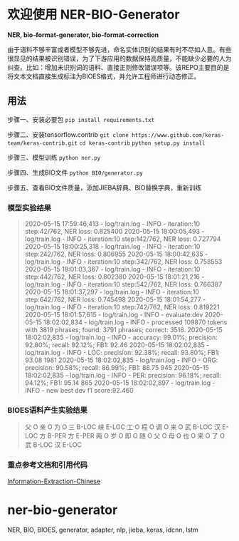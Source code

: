 # 欢迎使用 NER-BIO-Generator

**NER, bio-format-generator, bio-format-correction**


由于语料不够丰富或者模型不够先进，命名实体识别的结果有时不尽如人意。有些很显见的结果被识别错误，为了下游应用的数据保持高质量，不能缺少必要的人为纠查。比如：增加未识别词的语料、直接正则修改错误项等。该REPO主要目的是将文本文档直接生成标注为BIOES格式，并允许工程师进行动态修正。


## 用法

步骤一、安装必要包
`pip install requirements.txt`

步骤二、安装tensorflow.contrib
`git clone https://www.github.com/keras-team/keras-contrib.git`
`cd keras-contrib`
`python setup.py install`

步骤三、模型训练
`python ner.py`

步骤四、生成BIO文件
`python BIO/generator.py`

步骤五、查看BIO文件质量，添加JIEBA辞典、BIO替换字典，重新训练

###  模型实验结果
> 2020-05-15 17:59:46,413 - log/train.log - INFO - iteration:10 step:42/762, NER loss: 0.825400
> 2020-05-15 18:00:05,493 - log/train.log - INFO - iteration:10 step:142/762, NER loss: 0.727794
> 2020-05-15 18:00:25,318 - log/train.log - INFO - iteration:10 step:242/762, NER loss: 0.806955
> 2020-05-15 18:00:42,635 - log/train.log - INFO - iteration:10 step:342/762, NER loss: 0.758553
> 2020-05-15 18:01:03,367 - log/train.log - INFO - iteration:10 step:442/762, NER loss: 0.802380
> 2020-05-15 18:01:21,216 - log/train.log - INFO - iteration:10 step:542/762, NER loss: 0.766387
> 2020-05-15 18:01:37,297 - log/train.log - INFO - iteration:10 step:642/762, NER loss: 0.745498
> 2020-05-15 18:01:54,277 - log/train.log - INFO - iteration:10 step:742/762, NER loss: 0.819221
> 2020-05-15 18:01:57,615 - log/train.log - INFO - evaluate:dev
> 2020-05-15 18:02:02,834 - log/train.log - INFO - processed 109870 tokens with 3819 phrases; found: 3791 phrases; correct: 3518.
> 2020-05-15 18:02:02,835 - log/train.log - INFO - accuracy:  99.01%; precision:  92.80%; recall:  92.12%; FB1:  92.46
> 2020-05-15 18:02:02,835 - log/train.log - INFO -               LOC: precision:  92.38%; recall:  93.80%; FB1:  93.08  1981
> 2020-05-15 18:02:02,835 - log/train.log - INFO -               ORG: precision:  90.58%; recall:  86.99%; FB1:  88.75  945
> 2020-05-15 18:02:02,835 - log/train.log - INFO -               PER: precision:  96.18%; recall:  94.12%; FB1:  95.14  865
> 2020-05-15 18:02:02,897 - log/train.log - INFO - new best dev f1 score:92.460

###  BIOES语料产生实验结果
> 父 O
亲 O
为 O
三 B-LOC
峡 E-LOC
工 O
程 O
调 O
来 O
武 B-LOC
汉 E-LOC
方 B-PER
方 E-PER
两 O
岁 O
即 O
随 O
父 O
母 O
也 O
来 O
了 O
武 B-LOC
汉 E-LOC


### 重点参考文档和引用代码
[Information-Extraction-Chinese](https://github.com/crownpku/Information-Extraction-Chinese)



# ner-bio-generator
NER, BIO, BIOES, generator, adapter, nlp, jieba, keras, idcnn, lstm
